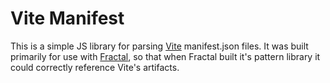 Vite Manifest
=============

This is a simple JS library for parsing [Vite](https://vitejs.dev/)
manifest.json files. It was built primarily for use with
[Fractal](https://fractal.build/), so that when Fractal built it's pattern
library it could correctly reference Vite's artifacts.
